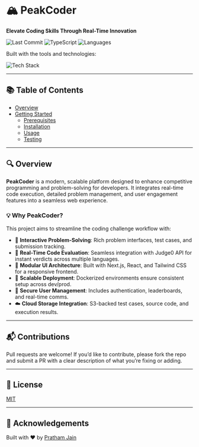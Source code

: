 # 🏔️ PeakCoder

**Elevate Coding Skills Through Real-Time Innovation**

![Last Commit](https://img.shields.io/github/last-commit/PrathamJain2601/PeakCoder) ![TypeScript](https://img.shields.io/badge/typescript-98.5%25-blue) ![Languages](https://img.shields.io/github/languages/count/PrathamJain2601/PeakCoder)

Built with the tools and technologies:

![Tech Stack](https://img.shields.io/badge/stack-Express%2C%20React%2C%20Docker%2C%20Prisma%2C%20Tailwind-informational)

---

## 📚 Table of Contents

- [Overview](#overview)
- [Getting Started](#getting-started)
  - [Prerequisites](#prerequisites)
  - [Installation](#installation)
  - [Usage](#usage)
  - [Testing](#testing)

---

## 🔍 Overview

**PeakCoder** is a modern, scalable platform designed to enhance competitive programming and problem-solving for developers. It integrates real-time code execution, detailed problem management, and user engagement features into a seamless web experience.

### 💡 Why PeakCoder?

This project aims to streamline the coding challenge workflow with:

- 🧩 **Interactive Problem-Solving**: Rich problem interfaces, test cases, and submission tracking.
- 🚀 **Real-Time Code Evaluation**: Seamless integration with Judge0 API for instant verdicts across multiple languages.
- 🧱 **Modular UI Architecture**: Built with Next.js, React, and Tailwind CSS for a responsive frontend.
- 🐳 **Scalable Deployment**: Dockerized environments ensure consistent setup across dev/prod.
- 🔐 **Secure User Management**: Includes authentication, leaderboards, and real-time comms.
- ☁️ **Cloud Storage Integration**: S3-backed test cases, source code, and execution results.

---


## 📬 Contributions

Pull requests are welcome! If you’d like to contribute, please fork the repo and submit a PR with a clear description of what you’re fixing or adding.

---

## 📄 License

[MIT](LICENSE)

---

## 🙌 Acknowledgements

Built with ❤️ by [Pratham Jain](https://github.com/PrathamJain2601)

```
